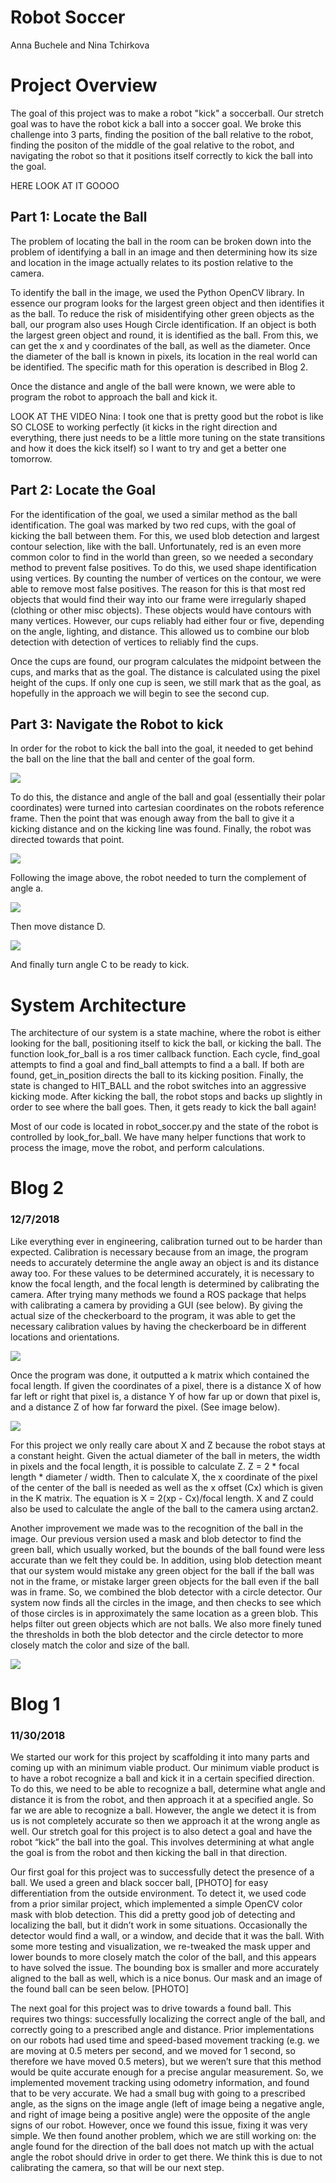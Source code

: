 # Robot Soccer

Anna Buchele and Nina Tchirkova

# Project Overview

The goal of this project was to make a robot "kick" a soccerball. Our stretch goal was to have the robot kick a ball into a soccer goal. We broke this challenge into 3 parts, finding the position of the ball relative to the robot, finding the positon of the middle of the goal relative to the robot, and navigating the robot so that it positions itself correctly to kick the ball into the goal.

HERE LOOK AT IT GOOOO

## Part 1: Locate the Ball

The problem of locating the ball in the room can be broken down into the problem of identifying a ball in an image and then determining how its size and location in the image actually relates to its postion relative to the camera. 

To identify the ball in the image, we used the Python OpenCV library. In essence our program looks for the largest green object and then identifies it as the ball. To reduce the risk of misidentifying other green objects as the ball, our program also uses Hough Circle identification. If an object is both the largest green object and round, it is identified as the ball. From this, we can get the x and y coordinates of the ball, as well as the diameter. Once the diameter of the ball is known in pixels, its location in the real world can be identified. The specific math for this operation is described in Blog 2.

Once the distance and angle of the ball were known, we were able to program the robot to approach the ball and kick it. 

LOOK AT THE VIDEO
Nina: I took one that is pretty good but the robot is like SO CLOSE to working perfectly (it kicks in the right direction and everything, there just needs to be a little more tuning on the state transitions and how it does the kick itself) so I want to try and get a better one tomorrow.

## Part 2: Locate the Goal
For the identification of the goal, we used a similar method as the ball identification. The goal was marked by two red cups, with the goal of kicking the ball between them. For this, we used blob detection and largest contour selection, like with the ball. Unfortunately, red is an even more common color to find in the world than green, so we needed a secondary method to prevent false positives. To do this, we used shape identification using vertices. By counting the number of vertices on the contour, we were able to remove most false positives. The reason for this is that most red objects that would find their way into our frame were irregularly shaped (clothing or other misc objects). These objects would have contours with many vertices. However, our cups reliably had either four or five, depending on the angle, lighting, and distance. This allowed us to combine our blob detection with detection of vertices to reliably find the cups. 

Once the cups are found, our program calculates the midpoint between the cups, and marks that as the goal. The distance is calculated using the pixel height of the cups. If only one cup is seen, we still mark that as the goal, as hopefully in the approach we will begin to see the second cup.

## Part 3: Navigate the Robot to kick

In order for the robot to kick the ball into the goal, it needed to get behind the ball on the line that the ball and center of the goal form. 

![](/data/robot1.png)

To do this, the distance and angle of the ball and goal (essentially their polar coordinates) were turned into cartesian coordinates on the robots reference frame. Then the point that was enough away from the ball to give it a kicking distance and on the kicking line was found. Finally, the robot was directed towards that point. 

![](data/robo2.png)

Following the image above, the robot needed to turn the complement of angle a.

![](/data/robo3.png)

Then move distance D.

![](data/robo4.png)

And finally turn angle C to be ready to kick.

# System Architecture

The architecture of our system is a state machine, where the robot is either looking for the ball, positioning itself to kick the ball, or kicking the ball. The function look_for_ball is a ros timer callback function. Each cycle, find_goal attempts to find a goal and find_ball attempts to find a a ball. If both are found, get_in_position directs the ball to its kicking position. Finally, the state is changed to HIT_BALL and the robot switches into an aggressive kicking mode. After kicking the ball, the robot stops and backs up slightly in order to see where the ball goes. Then, it gets ready to kick the ball again! 

Most of our code is located in robot_soccer.py and the state of the robot is controlled by look_for_ball. We have many helper functions that work to process the image, move the robot, and perform calculations.

# Blog 2
### 12/7/2018

Like everything ever in engineering, calibration turned out to be harder than expected. Calibration is necessary because from an image, the program needs to accurately determine the angle away an object is and its distance away too. For these values to be determined accurately, it is necessary to know the focal length, and the focal length is determined by calibrating the camera. After trying many methods we found a ROS package that helps with calibrating a camera by providing a GUI (see below). By giving the actual size of the checkerboard to the program, it was able to get the necessary calibration values by having the checkerboard be in different locations and orientations.

![](/data/nina.png)

Once the program was done, it outputted a k matrix which contained the focal length. If given the coordinates of a pixel, there is a distance X of how far left or right that pixel is, a distance Y of how far up or down that pixel is, and a distance Z of how far forward the pixel. (See image below).

![](/data/camera.png)

For this project we only really care about X and Z because the robot stays at a constant height. Given the actual diameter of the ball in meters, the width in pixels and the focal length, it is possible to calculate Z. Z = 2 * focal length * diameter / width. Then to calculate X, the x coordinate of the pixel of the center of the ball is needed as well as the x offset (Cx) which is given in the K matrix. The equation is X = 2(xp - Cx)/focal length. X and Z could also be used to calculate the angle of the ball to the camera using arctan2. 

Another improvement we made was to the recognition of the ball in the image. Our previous version used a mask and blob detector to find the green ball, which usually worked, but the bounds of the ball found were less accurate than we felt they could be. In addition, using blob detection meant that our system would mistake any green object for the ball if the ball was not in the frame, or mistake larger green objects for the ball even if the ball was in frame. So, we combined the blob detector with a circle detector. Our system now finds all the circles in the image, and then checks to see which of those circles is in approximately the same location as a green blob. This helps filter out green objects which are not balls. We also more finely tuned the thresholds in both the blob detector and the circle detector to more closely match the color and size of the ball.

![](/data/mask_calibration.png)

# Blog 1
### 11/30/2018

We started our work for this project by scaffolding it into many parts and coming up with an minimum viable product. Our minimum viable product is to have a robot recognize a ball and kick it in a certain specified direction. To do this, we need to be able to recognize a ball, determine what angle and distance it is from the robot, and then approach it at a specified angle. So far we are able to recognize a ball. However, the angle we detect it is from us is not completely accurate so then we approach it at the wrong angle as well. Our stretch goal for this project is to also detect a goal and have the robot “kick” the ball into the goal. This involves determining at what angle the goal is from the robot and then kicking the ball in that direction.

Our first goal for this project was to successfully detect the presence of a ball. We used a green and black soccer ball, [PHOTO] for easy differentiation from the outside environment. To detect it, we used code from a prior similar project, which implemented a simple OpenCV color mask with blob detection. This did a pretty good job of detecting and localizing the ball, but it didn’t work in some situations. Occasionally the detector would find a wall, or a window, and decide that it was the ball. With some more testing and visualization, we re-tweaked the mask upper and lower bounds to more closely match the color of the ball, and this appears to have solved the issue. The bounding box is smaller and more accurately aligned to the ball as well, which is a nice bonus. Our mask and an image of the found ball can be seen below. [PHOTO]

The next goal for this project was to drive towards a found ball. This requires two things: successfully localizing the correct angle of the ball, and correctly going to a prescribed angle and distance. Prior implementations on our robots had used time and speed-based movement tracking (e.g. we are moving at 0.5 meters per second, and we moved for 1 second, so therefore we have moved 0.5 meters), but we weren’t sure that this method would be quite accurate enough for a precise angular measurement. So, we implemented movement tracking using odometry information, and found that to be very accurate. We had a small bug with going to a prescribed angle, as the signs on the image angle (left of image being a negative angle, and right of image being a positive angle) were the opposite of the angle signs of our robot. However, once we found this issue, fixing it was very simple. We then found another problem, which we are still working on: the angle found for the direction of the ball does not match up with the actual angle the robot should drive in order to get there. We think this is due to not calibrating the camera, so that will be our next step.

